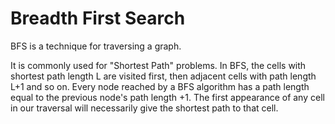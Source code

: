 # Breadth First Search

BFS is a technique for traversing a graph. 

It is commonly used for "Shortest Path" problems.
In BFS, the cells with shortest path length L are visited first, then adjacent cells with path length L+1 and so on.
Every node reached by a BFS algorithm has a path length equal to the previous node's path length +1. The first appearance of any cell in our traversal will necessarily give the shortest path to that cell.

